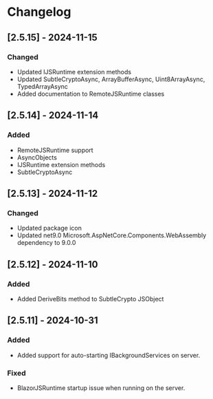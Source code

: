 # Changelog


## [2.5.15] - 2024-11-15

### Changed
- Updated IJSRuntime extension methods
- Updated SubtleCryptoAsync, ArrayBufferAsync, Uint8ArrayAsync, TypedArrayAsync
- Added documentation to RemoteJSRuntime classes


## [2.5.14] - 2024-11-14

### Added
- RemoteJSRuntime support
- AsyncObjects
- IJSRuntime extension methods
- SubtleCryptoAsync


## [2.5.13] - 2024-11-12

### Changed
- Updated package icon
- Updated net9.0 Microsoft.AspNetCore.Components.WebAssembly dependency to 9.0.0


## [2.5.12] - 2024-11-10

### Added
- Added DeriveBits method to SubtleCrypto JSObject


## [2.5.11] - 2024-10-31

### Added
- Added support for auto-starting IBackgroundServices on server.

### Fixed
- BlazorJSRuntime startup issue when running on the server.

